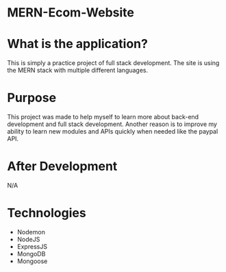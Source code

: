 # MERN-Ecom-Website

# What is the application?
This is simply a practice project of full stack development. The site is using the MERN stack with multiple different languages.

# Purpose
This project was made to help myself to learn more about back-end development and full stack development. Another reason is to improve my ability to learn new
modules and APIs quickly when needed like the paypal API.

# After Development
N/A

# Technologies
- Nodemon
- NodeJS
- ExpressJS
- MongoDB
- Mongoose

